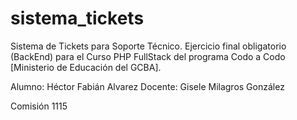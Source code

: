 # sistema_tickets
Sistema de Tickets para Soporte Técnico.
Ejercicio final obligatorio (BackEnd) para el Curso PHP FullStack del programa Codo a Codo [Ministerio de Educación del GCBA].

Alumno: Héctor Fabián Alvarez
Docente: Gisele Milagros González

Comisión 1115
